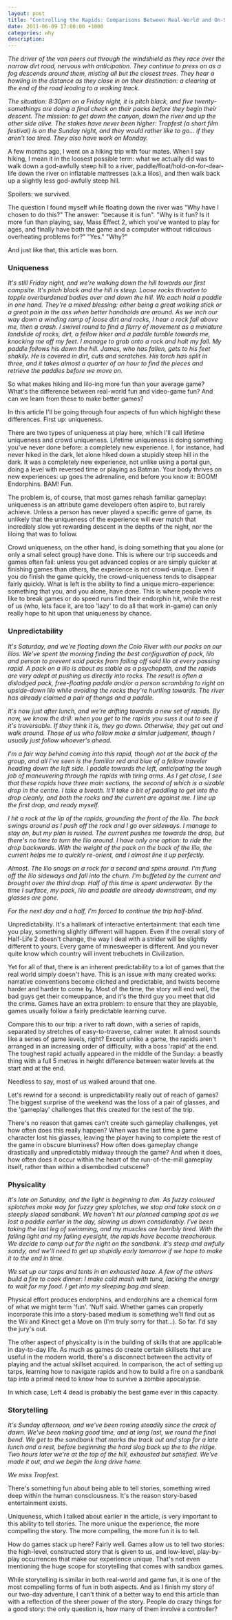 ```yaml
---
layout: post
title: "Controlling the Rapids: Comparisons Between Real-World and On-Screen Fun"
date: 2011-06-09 17:00:00 +1000
categories: why
description:
---
```

*The driver of the van peers out through the windshield as they race over the narrow dirt road, nervous with anticipation. They continue to press on as a fog descends around them, misting all but the closest trees. They hear a howling in the distance as they close in on their destination: a clearing at the end of the road leading to a walking track.*

*The situation: 8:30pm on a Friday night, it is pitch black, and five twenty-somethings are doing a final check on their packs before they begin their descent. The mission: to get down the canyon, down the river and up the other side alive. The stakes have never been higher: Tropfest (a short film festival) is on the Sunday night, and they would rather like to go... if they aren't too tired. They also have work on Monday.*

A few months ago, I went on a hiking trip with four mates. When I say hiking, I mean it in the loosest possible term: what we actually did was to walk down a god-awfully steep hill to a river, paddle/float/hold-on-for-dear-life down the river on inflatable mattresses (a.k.a lilos), and then walk back up a slightly less god-awfully steep hill.

Spoilers: we survived.

The question I found myself while floating down the river was "Why have I chosen to do this?" The answer: "because it is fun". "Why is it fun? Is it more fun than playing, say, Mass Effect 2, which you've wanted to play for ages, and finally have both the game and a computer without ridiculous overheating problems for?" "Yes." "Why?"

And just like that, this article was born.

### Uniqueness

*It's still Friday night, and we're walking down the hill towards our first campsite. It's pitch black and the hill is steep. Loose rocks threaten to topple overburdened bodies over and down the hill. We each hold a paddle in one hand. They're a mixed blessing: either being a great walking stick or a great pain in the ass when better handholds are around. As we inch our way down a winding ramp of loose dirt and rocks, I hear a rock fall above me, then a crash. I swivel round to find a flurry of movement as a miniature landslide of rocks, dirt, a fellow hiker and a paddle tumble towards me, knocking me off my feet. I manage to grab onto a rock and halt my fall. My paddle follows his down the hill. James, who has fallen, gets to his feet shakily. He is covered in dirt, cuts and scratches. His torch has split in three, and it takes almost a quarter of an hour to find the pieces and retrieve the paddles before we move on.*

So what makes hiking and lilo-ing more fun than your average game? What's the difference between real-world fun and video-game fun? And can we learn from these to make better games?

In this article I'll be going through four aspects of fun which highlight these differences. First up: uniqueness.

There are two types of uniqueness at play here, which I'll call lifetime uniqueness and crowd uniqueness. Lifetime uniqueness is doing something you've never done before: a completely new experience. I, for instance, had never hiked in the dark, let alone hiked down a stupidly steep hill in the dark. It was a completely new experience, not unlike using a portal gun, doing a level with reversed time or playing as Batman. Your body thrives on new experiences: up goes the adrenaline, end before you know it: BOOM! Endorphins. BAM! Fun.

The problem is, of course, that most games rehash familiar gameplay: uniqueness is an attribute game developers often aspire to, but rarely achieve. Unless a person has never played a specific genre of game, its unlikely that the uniqueness of the experience will ever match that incredibly slow yet rewarding descent in the depths of the night, nor the liloing that was to follow.

Crowd uniqueness, on the other hand, is doing something that you alone (or only a small select group) have done. This is where our trip succeeds and games often fail: unless you get advanced copies or are simply quicker at finishing games than others, the experience is not crowd-unique. Even if you do finish the game quickly, the crowd-uniqueness tends to disappear fairly quickly. What is left is the ability to find a unique micro-experience: something that you, and you alone, have done. This is where people who like to break games or do speed runs find their endorphin hit, while the rest of us (who, lets face it, are too 'lazy' to do all that work in-game) can only really hope to hit upon that uniqueness by chance.

### Unpredictability

*It's Saturday, and we're floating down the Colo River with our packs on our lilos. We've spent the morning finding the best configuration of pack, lilo and person to prevent said packs from falling off said lilo at every passing rapid. A pack on a lilo is about as stable as a psychopath, and the rapids are very adept at pushing us directly into rocks. The result is often a dislodged pack, free-floating paddle and/or a person scrambling to right an upside-down lilo while avoiding the rocks they're hurtling towards. The river has already claimed a pair of thongs and a paddle.*

*It's now just after lunch, and we're drifting towards a new set of rapids. By now, we know the drill: when you get to the rapids you suss it out to see if it's traversable. If they think it is, they go down. Otherwise, they get out and walk around. Those of us who follow make a similar judgement, though I usually just follow whoever's ahead.*

*I'm a fair way behind coming into this rapid, though not at the back of the group, and all I've seen is the familiar red and blue of a fellow traveler heading down the left side. I paddle towards the left, anticipating the tough job of maneuvering through the rapids with tiring arms. As I get close, I see that these rapids have three main sections, the second of which is a sizable drop in the centre. I take a breath. It'll take a bit of paddling to get into the drop cleanly, and both the rocks and the current are against me. I line up the first drop, and ready myself.*

*I hit a rock at the lip of the rapids, grounding the front of the lilo. The back swings around as I push off the rock and I go over sideways. I manage to stay on, but my plan is ruined. The current pushes me towards the drop, but there's no time to turn the lilo around. I have only one option: to ride the drop backwards. With the weight of the pack on the back of the lilo, the current helps me to quickly re-orient, and I almost line it up perfectly.*

*Almost. The lilo snags on a rock for a second and spins around. I'm flung off the lilo sideways and fall into the churn. I'm buffeted by the current and brought over the third drop. Half of this time is spent underwater. By the time I surface, my pack, lilo and paddle are already downstream, and my glasses are gone.*

*For the next day and a half, I'm forced to continue the trip half-blind.*

Unpredictability. It's a hallmark of interactive entertainment: that each time you play, something slightly different will happen. Even if the overall story of Half-Life 2 doesn't change, the way I deal with a strider will be slightly different to yours. Every game of minesweeper is different. And you never quite know which country will invent trebuchets in Civilization.

Yet for all of that, there is an inherent predictability to a lot of games that the real world simply doesn't have. This is an issue with many created works: narrative conventions become cliched and predictable, and twists become harder and harder to come by. Most of the time, the story will end well, the bad guys get their comeuppance, and it's the third guy you meet that did the crime. Games have an extra problem: to ensure that they are playable, games usually follow a fairly predictable learning curve.

Compare this to our trip: a river to raft down, with a series of rapids, separated by stretches of easy-to-traverse, calmer water. It almost sounds like a series of game levels, right? Except unlike a game, the rapids aren't arranged in an increasing order of difficulty, with a boss 'rapid' at the end. The toughest rapid actually appeared in the middle of the Sunday: a beastly thing with a full 5 metres in height difference between water levels at the start and at the end.

Needless to say, most of us walked around that one.

Let's rewind for a second: is unpredictability really out of reach of games? The biggest surprise of the weekend was the loss of a pair of glasses, and the 'gameplay' challenges that this created for the rest of the trip.

There's no reason that games can't create such gameplay challenges, yet how often does this really happen? When was the last time a game character lost his glasses, leaving the player having to complete the rest of the game in obscure blurriness? How often does gameplay change drastically and unpredictably midway through the game? And when it does, how often does it occur within the heart of the run-of-the-mill gameplay itself, rather than within a disembodied cutscene?

### Physicality

*It's late on Saturday, and the light is beginning to dim. As fuzzy coloured splotches make way for fuzzy grey splotches, we stop and take stock on a steeply sloped sandbank. We haven't hit our planned camping spot as we lost a paddle earlier in the day, slowing us down considerably. I've been taking the last leg of swimming, and my muscles are horribly tired. With the falling light and my failing eyesight, the rapids have become treacherous. We decide to camp out for the night on the sandbank. It's steep and awfully sandy, and we'll need to get up stupidly early tomorrow if we hope to make it to the end in time.*

*We set up our tarps and tents in an exhausted haze. A few of the others build a fire to cook dinner: I make cold mash with tuna, lacking the energy to wait for my food. I get into my sleeping bag and sleep.*

Physical effort produces endorphins, and endorphins are a chemical form of what we might term 'fun'. 'Nuff said. Whether games can properly incorporate this into a story-based medium is something we'll find out as the Wii and Kinect get a Move on (I'm truly sorry for that...). So far. I'd say the jury's out.

The other aspect of physicality is in the building of skills that are applicable in day-to-day life. As much as games do create certain skillsets that are useful in the modern world, there's a disconnect between the activity of playing and the actual skillset acquired. In comparison, the act of setting up tarps, learning how to navigate rapids and how to build a fire on a sandbank tap into a primal need to know how to survive a zombie apocalypse.

In which case, Left 4 dead is probably the best game ever in this capacity.

### Storytelling

*It's Sunday afternoon, and we've been rowing steadily since the crack of dawn. We've been making good time, and at long last, we round the final bend. We get to the sandbank that marks the track out and stop for a late lunch and a rest, before beginning the hard slog back up the to the ridge. Two hours later we're at the top of the hill, exhausted but satisfied. We've made it out, and we begin the long drive home.*

*We miss Tropfest.*

There's something fun about being able to tell stories, something wired deep within the human consciousness. It's the reason story-based entertainment exists.

Uniqueness, which I talked about earlier in the article, is very important to this ability to tell stories. The more unique the experience, the more compelling the story. The more compelling, the more fun it is to tell.

How do games stack up here? Fairly well. Games allow us to tell two stories: the high-level, constructed story that is given to us, and low-level, play-by-play occurrences that make our experience unique. That's not even mentioning the huge scope for storytelling that comes with sandbox games.

While storytelling is similar in both real-world and game fun, it is one of the most compelling forms of fun in both aspects. And as I finish my story of our two-day adventure, I can't think of a better way to end this article than with a reflection of the sheer power of the story. People do crazy things for a good story: the only question is, how many of them involve a controller?
